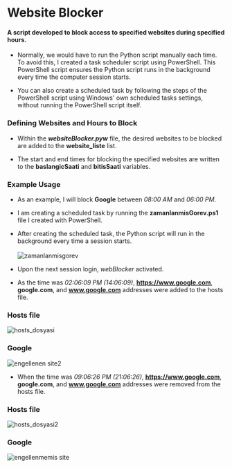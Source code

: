 # Website Blocker

#### A script developed to block access to specified websites during specified hours.


* Normally, we would have to run the Python script manually each time. To avoid this, I created a task scheduler script using PowerShell. This PowerShell script ensures the Python script runs in the background every time the computer session starts.

* You can also create a scheduled task by following the steps of the PowerShell script using Windows' own scheduled tasks settings, without running the PowerShell script itself.


### Defining Websites and Hours to Block
* Within the ***websiteBlocker.pyw*** file, the desired websites to be blocked are added to the **website_liste** list.

* The start and end times for blocking the specified websites are written to the **baslangicSaati** and **bitisSaati** variables.



### Example Usage

* As an example, I will block **Google** between *08:00 AM* and *06:00 PM*.

* I am creating a scheduled task by running the **zamanlanmisGorev.ps1** file I created with PowerShell.

* After creating the scheduled task, the Python script will run in the background every time a session starts. </br></br>
![zamanlanmisgorev](https://user-images.githubusercontent.com/25087769/51472328-2ed64f00-1d8a-11e9-85c5-778b28372331.PNG)

* Upon the next session login, *webBlocker* activated.
* As the time was *02:06:09 PM (14:06:09)*, **https://www.google.com**, **google.com**, and **www.google.com** addresses were added to the hosts file.


 ### Hosts file

![hosts_dosyasi](https://user-images.githubusercontent.com/25087769/51473466-80cca400-1d8d-11e9-8f0d-0372355502e0.PNG)


 ### Google
![engellenen site2](https://user-images.githubusercontent.com/25087769/51472877-ce481180-1d8b-11e9-9300-a644c2dbac0e.png)


* When the time was *09:06:26 PM (21:06:26)*, **https://www.google.com**, **google.com**, and **www.google.com** addresses were removed from the hosts file.

 ### Hosts file
![hosts_dosyasi2](https://user-images.githubusercontent.com/25087769/51473195-bc1aa300-1d8c-11e9-89ba-4b6d1311e517.PNG)

 ### Google
![engellenmemis site](https://user-images.githubusercontent.com/25087769/51473202-c2a91a80-1d8c-11e9-8749-8368c06abacf.PNG)
